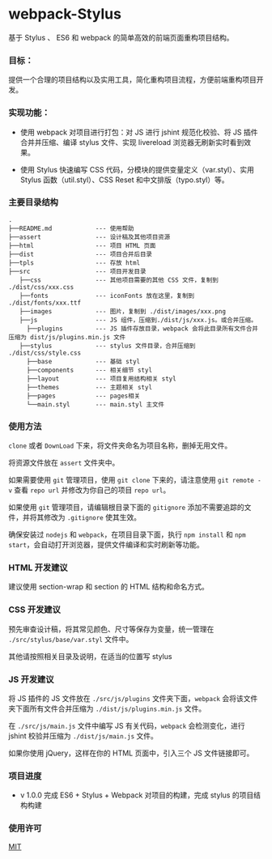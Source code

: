 # webpack-Stylus

基于 Stylus 、 ES6 和 webpack 的简单高效的前端页面重构项目结构。

### 目标：

提供一个合理的项目结构以及实用工具，简化重构项目流程，方便前端重构项目开发。

### 实现功能：

 - 使用 webpack 对项目进行打包：对 JS 进行 jshint 规范化校验、将 JS 插件合并并压缩、编译 stylus 文件、实现 livereload 浏览器无刷新实时看到效果。

 - 使用 Stylus 快速编写 CSS 代码，分模块的提供变量定义（var.styl）、实用 Stylus 函数（util.styl）、CSS Reset 和中文排版（typo.styl）等。

### 主要目录结构

```shell
.
├──README.md            --- 使用帮助
├──assert               --- 设计稿及其他项目资源
├──html                 --- 项目 HTML 页面
├──dist                 --- 项目合并后目录
├──tpls                 --- 存放 html
├──src                  --- 项目开发目录
   ├──css               --- 其他项目需要的其他 CSS 文件，复制到 ./dist/css/xxx.css
   ├──fonts             --- iconFonts 放在这里，复制到 ./dist/fonts/xxx.ttf
   ├──images            --- 图片，复制到 ./dist/images/xxx.png
   ├──js                --- JS 组件，压缩到./dist/js/xxx.js。或合并压缩。
     ├──plugins         --- JS 插件存放目录，webpack 会将此目录所有文件合并压缩为 dist/js/plugins.min.js 文件
   ├──stylus            --- stylus 文件目录，合并压缩到 ./dist/css/style.css
     ├──base            --- 基础 styl
     ├──components      --- 相关细节 styl
     ├──layout          --- 项目复用结构相关 styl
     ├──themes          --- 主题相关 styl
     ├──pages           --- pages相关
     └──main.styl       --- main.styl 主文件
```

### 使用方法

`clone` 或者 `DownLoad` 下来，将文件夹命名为项目名称，删掉无用文件。

将资源文件放在 `assert` 文件夹中。

如果需要使用 `git` 管理项目，使用 `git clone` 下来的，请注意使用 `git remote -v` 查看 `repo url` 并修改为你自己的项目 `repo url`。

如果使用 `git` 管理项目，请编辑根目录下面的 `gitignore` 添加不需要追踪的文件，并将其修改为 `.gitignore` 使其生效。

确保安装过 `nodejs` 和 `webpack`，在项目目录下面，执行 `npm install` 和 `npm start`，会自动打开浏览器，提供文件编译和实时刷新等功能。

### HTML 开发建议

建议使用 section-wrap 和 section 的 HTML 结构和命名方式。

### CSS 开发建议

预先审查设计稿，将其常见颜色、尺寸等保存为变量，统一管理在 `./src/stylus/base/var.styl` 文件中。

其他请按照相关目录及说明，在适当的位置写 stylus

### JS 开发建议

将 JS 插件的 JS 文件放在 `./src/js/plugins` 文件夹下面，`webpack` 会将该文件夹下面所有文件合并压缩为 `./dist/js/plugins.min.js` 文件。

在 `./src/js/main.js` 文件中编写 JS 有关代码，`webpack` 会检测变化，进行 jshint 校验并压缩为 `./dist/js/main.js` 文件。

如果你使用 jQuery，这样在你的 HTML 页面中，引入三个 JS 文件链接即可。

### 项目进度

- v 1.0.0 完成 ES6 + Stylus + Webpack 对项目的构建，完成 stylus 的项目结构构建

### 使用许可

[MIT](./LICENSE)